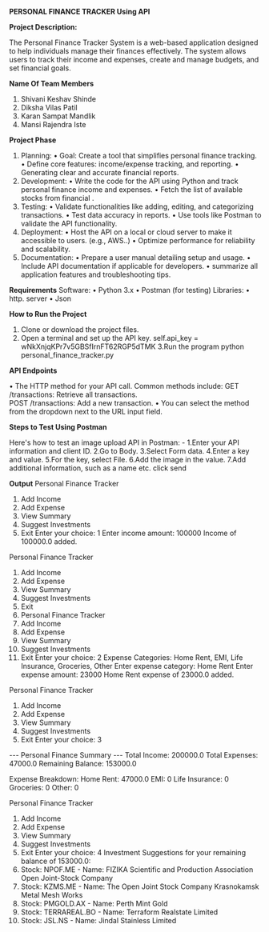 **PERSONAL FINANCE TRACKER Using API**

**Project Description:** 

The Personal Finance Tracker System is a web-based application designed to help individuals manage their finances effectively. 
The system allows users to track their income and expenses, create and manage budgets, and set financial goals.

**Name Of Team Members**

1. Shivani Keshav Shinde
2. Diksha Vilas Patil
3. Karan Sampat Mandlik
4. Mansi Rajendra Iste  

**Project Phase**

1. Planning:
•	Goal: Create a tool that simplifies personal finance tracking.
•	Define core features: income/expense tracking, and reporting.
•	Generating clear and accurate financial reports.
2. Development:
•	Write the code for the API using Python and track  personal finance income and expenses.
•	Fetch the list of available stocks from financial .
3. Testing:	
•	Validate functionalities like adding, editing, and categorizing transactions.
•	Test data accuracy in reports.
•	Use tools like Postman to validate the API functionality.
4. Deployment:
•	Host the API on a local or cloud server to make it accessible to users. (e.g., AWS..)
•	Optimize performance for reliability and scalability.
5. Documentation:
•	Prepare a user manual detailing setup and usage.
•	Include API documentation if applicable for developers.
•	summarize all application features and troubleshooting tips.


**Requirements**
Software:
•	Python 3.x
•	Postman (for testing)
Libraries:
•	http. server
•	Json

**How to Run the Project**

1. Clone or download the project files.
2. Open a terminal and set up the API key.
 self.api_key = wNkXnjqKPr7v5GBSfIrnFT62RGP5dTMK
3.Run the program
  python personal_finance_tracker.py

**API Endpoints**

•	The HTTP method for your API call. Common methods include:
GET /transactions: Retrieve all transactions.	
POST /transactions: Add a new transaction.
•	You can select the method from the dropdown next to the URL input field.

**Steps to Test Using Postman**	

   Here's how to test an image upload API in Postman: -
1.Enter your API information and client ID.
2.Go to Body.
3.Select Form data.
4.Enter a key and value.
5.For the key, select File.
6.Add the image in the value.
7.Add additional information, such as a name etc. click send 

**Output**
Personal Finance Tracker
1. Add Income
2. Add Expense
3. View Summary
4. Suggest Investments
5. Exit
Enter your choice: 1
Enter income amount: 100000
Income of 100000.0 added.

Personal Finance Tracker
1. Add Income
2. Add Expense
3. View Summary
4. Suggest Investments
5. Exit
6. Personal Finance Tracker
1. Add Income
2. Add Expense
3. View Summary
4. Suggest Investments
5. Exit
Enter your choice: 2
Expense Categories: Home Rent, EMI, Life Insurance, Groceries, Other
Enter expense category: Home Rent
Enter expense amount: 23000 
Home Rent expense of 23000.0 added.

Personal Finance Tracker
1. Add Income
2. Add Expense
3. View Summary
4. Suggest Investments
5. Exit
Enter your choice: 3

--- Personal Finance Summary ---
Total Income: 200000.0
Total Expenses: 47000.0
Remaining Balance: 153000.0

Expense Breakdown:
Home Rent: 47000.0
EMI: 0
Life Insurance: 0
Groceries: 0
Other: 0

Personal Finance Tracker
1. Add Income
2. Add Expense
3. View Summary
4. Suggest Investments
5. Exit
Enter your choice: 4
Investment Suggestions for your remaining balance of 153000.0:
1. Stock: NPOF.ME - Name: FIZIKA Scientific and Production Association Open Joint-Stock Company
2. Stock: KZMS.ME - Name: The Open Joint Stock Company Krasnokamsk Metal Mesh Works
3. Stock: PMGOLD.AX - Name: Perth Mint Gold
4. Stock: TERRAREAL.BO - Name: Terraform Realstate Limited
5. Stock: JSL.NS - Name: Jindal Stainless Limited
